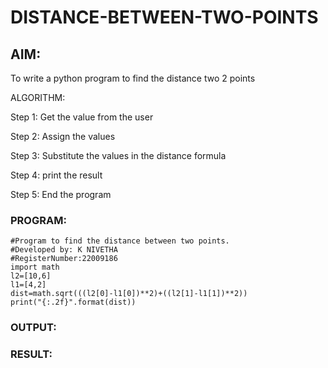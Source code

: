 # DISTANCE-BETWEEN-TWO-POINTS

## AIM:
To write a python program to find the distance two 2 points

ALGORITHM:

Step 1:
Get the value from the user

Step 2:
Assign the values

Step 3:
Substitute the values in the distance formula 

Step 4:
print the result

Step 5:
End the program

### PROGRAM:
``` 
#Program to find the distance between two points.
#Developed by: K NIVETHA
#RegisterNumber:22009186
import math
l2=[10,6]
l1=[4,2]
dist=math.sqrt(((l2[0]-l1[0])**2)+((l2[1]-l1[1])**2))
print("{:.2f}".format(dist))
```
### OUTPUT:


### RESULT:
